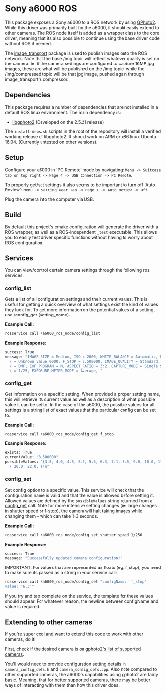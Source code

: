 # Sony a6000 ROS

This package exposes a Sony a6000 to a ROS network by using [GPhoto2](https://github.com/gphoto/). While this driver was primarily built for the a6000, it should easily extend to other cameras. The ROS node itself is added as a wrapper class to the core driver, meaning that its also possible to continue using the base driver code without ROS if needed.

The [image_transport](https://wiki.ros.org/image_transport) package is used to publish images onto the ROS network. Note that the base /img topic will reflect whatever quality is set on the camera. ie: if the camera settings are configured to capture 16MP jpg images, these are what will be published on the /img topic, while the /img/compressed topic will be that jpg image, pushed again through image_transport's compressor.

## Dependencies

This package requires a number of dependencies that are not installed in a default ROS linux environment. The main dependency is:

- [libgphoto2](https://github.com/gphoto/libgphoto2) (Developed on the 2.5.21 release)

The `install-deps.sh` scripts in the root of the repository will install a verified working release
of libgphoto2. It should work on ARM or x86 linux Ubuntu 16.04. (Currently untested on other versions).

## Setup

Configure your a6000 in 'PC Remote' mode by navigating: `Menu -> Suitcase tab on top right -> Page 4 -> USB Connection -> PC Remote`.

To properly get/set settings it also seems to be important to turn off 'Auto Review': `Menu -> Setting Gear Tab -> Page 1 -> Auto Review -> Off`.

Plug the camera into the computer via USB.

## Build

By default this project's cmake configuration will generate the driver with a ROS wrapper, as well as a ROS-independent `_test` executable. This allows you to easily test driver specific functions without having to worry about ROS configuration.

## Services

You can view/control certain camera settings through the following ros services:

### config_list

Gets a list of all configuration settings and their current values. This is useful for getting a quick overview of what settings exist the kind of values they look for. To get more information on the potential values of a setting, use /config_get {setting_name}.

**Example Call:**
```bash
rosservice call /a6000_ros_node/config_list
```

**Example Response:**
```bash
success: True
message: "IMAGE_SIZE = Medium, ISO = 2000, WHITE_BALANCE = Automatic, EXPOSURE_COMP = 0, FLASH_MODE\
  \ = Unknown value 0000, F_STOP = 3.500000, IMAGE_QUALITY = Standard, FOCUS_MODE\
  \ = DMF, EXP_PROGRAM = M, ASPECT_RATIO = 3:2, CAPTURE_MODE = Single Shot, SHUTTER_SPEED\
  \ = 1/25, EXPOSURE_METER_MODE = Average, "
```

### config_get

Get information on a specific setting. When provided a proper setting name, this will retrieve its current value as well as a description of what possible value it can be set to. In the case of the a6000, the possible values for all settings is a string list of exact values that the particular config can be set to.

**Example Call:**
```bash
rosservice call /a6000_ros_node/config_get f_stop
```

**Example Response:**
```bash
exists: True
currentValue: "3.500000"
possibleValues: "{3.5, 4.0, 4.5, 5.0, 5.6, 6.3, 7.1, 8.0, 9.0, 10.0, 11.0, 13.0, 14.0, 16.0, 18.0,\
  \ 20.0, 22.0, }\n"
```

### config_set

Set config option to a specific value. This service will check that the configuration name is valid and that the value is allowed before setting it. Allowed values are defined by the `possibleValues` string returned from a [config_get](#config_get) call. Note for more intensive setting changes (ie: large changes in shutter speed or f-stop), the camera will halt taking images while changing them - which can take 1-3 seconds.

**Example Call:**
```bash
rosservice call /a6000_ros_node/config_set shutter_speed 1/250
```

**Example Response:**
```bash
success: True
message: "Successfully updated camera configuration!"
```

IMPORTANT: For values that are represented as floats (eg: f_stop), you need to make sure its passed as a string in your service call:

```bash
rosservice call /a6000_ros_node/config_set "configName: 'f_stop' 
value: '6.3'"
```

If you try and tab-complete on the service, the template for these values should appear. For whatever reason, the newline between configName and value is required.

## Extending to other cameras

If you're super cool and want to extend this code to work with other cameras, do it!

First, check if the desired camera is on [gphoto2's list of supported cameras](http://gphoto.org/proj/libgphoto2/support.php).

You'll would need to provide configuration setting details in `camera_config_defs.h` and `camera_config_defs.cpp`. Also note compared to other supported cameras, the a6000's capabilities using gphoto2 are fairly basic. Meaning, that for better supported cameras, there may be better ways of interacting with them than how this driver does.